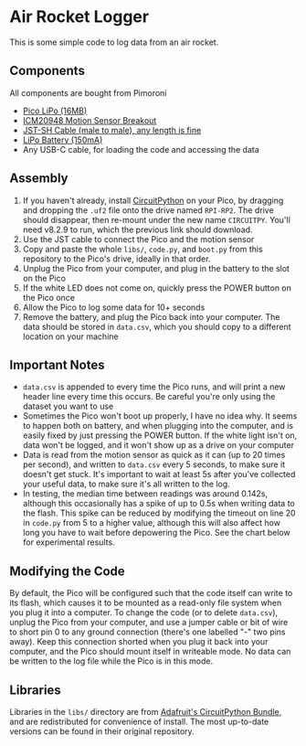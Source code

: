 # Air Rocket Logger
This is some simple code to log data from an air rocket.

## Components
All components are bought from Pimoroni
- [Pico LiPo (16MB)](https://shop.pimoroni.com/products/pimoroni-pico-lipo?variant=39335427080275)
- [ICM20948 Motion Sensor Breakout](https://shop.pimoroni.com/products/icm20948?variant=27843993960531)
- [JST-SH Cable (male to male), any length is fine](https://shop.pimoroni.com/products/jst-sh-cable-qwiic-stemma-qt-compatible?variant=31910609813587)
- [LiPo Battery (150mA)](https://shop.pimoroni.com/products/lipo-battery-pack?variant=20429081991)
- Any USB-C cable, for loading the code and accessing the data

## Assembly
1. If you haven't already, install [CircuitPython](https://adafruit-circuit-python.s3.amazonaws.com/bin/pimoroni_picolipo_16mb/en_GB/adafruit-circuitpython-pimoroni_picolipo_16mb-en_GB-8.2.9.uf2) on your Pico, by dragging and dropping the `.uf2` file onto the drive named `RPI-RP2`. The drive should disappear, then re-mount under the new name `CIRCUITPY`. You'll need v8.2.9 to run, which the previous link should download.
2. Use the JST cable to connect the Pico and the motion sensor
3. Copy and paste the whole `libs/`, `code.py`, and `boot.py` from this repository to the Pico's drive, ideally in that order.
4. Unplug the Pico from your computer, and plug in the battery to the slot on the Pico
5. If the white LED does not come on, quickly press the POWER button on the Pico once
6. Allow the Pico to log some data for 10+ seconds
7. Remove the battery, and plug the Pico back into your computer. The data should be stored in `data.csv`, which you should copy to a different location on your machine

## Important Notes
- `data.csv` is appended to every time the Pico runs, and will print a new header line every time this occurs. Be careful you're only using the dataset you want to use
- Sometimes the Pico won't boot up properly, I have no idea why. It seems to happen both on battery, and when plugging into the computer, and is easily fixed by just pressing the POWER button. If the white light isn't on, data won't be logged, and it won't show up as a drive on your computer
- Data is read from the motion sensor as quick as it can (up to 20 times per second), and written to `data.csv` every 5 seconds, to make sure it doesn't get stuck. It's important to wait at least 5s after you've collected your useful data, to make sure it's all written to the log.
- In testing, the median time between readings was around 0.142s, although this occasionally has a spike of up to 0.5s when writing data to the flash. This spike can be reduced by modifying the timeout on line 20 in `code.py` from 5 to a higher value, although this will also affect how long you have to wait before depowering the Pico. See the chart below for experimental results.

## Modifying the Code
By default, the Pico will be configured such that the code itself can write to its flash, which causes it to be mounted as a read-only file system when you plug it into a computer. To change the code (or to delete `data.csv`), unplug the Pico from your computer, and use a jumper cable or bit of wire to short pin 0 to any ground connection (there's one labelled "-" two pins away). Keep this connection shorted when you plug it back into your computer, and the Pico should mount itself in writeable mode. No data can be written to the log file while the Pico is in this mode.

## Libraries
Libraries in the `libs/` directory are from [Adafruit's CircuitPython Bundle](https://github.com/adafruit/Adafruit_CircuitPython_Bundle), and are redistributed for convenience of install. The most up-to-date versions can be found in their original repository.
